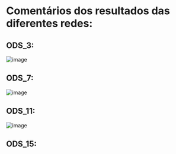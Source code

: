 # Comentários dos resultados das diferentes redes:

## ODS_3:
![image](https://github.com/user-attachments/assets/45bca01a-07ee-448b-afd8-4c3156059ebc)


## ODS_7:
![image](https://github.com/user-attachments/assets/a94eb0cc-55b3-46e8-b1d6-1fa479d54ebb)


## ODS_11:
![image](https://github.com/user-attachments/assets/2c8e0269-19a1-4495-bf35-103009052ae4)


## ODS_15:
